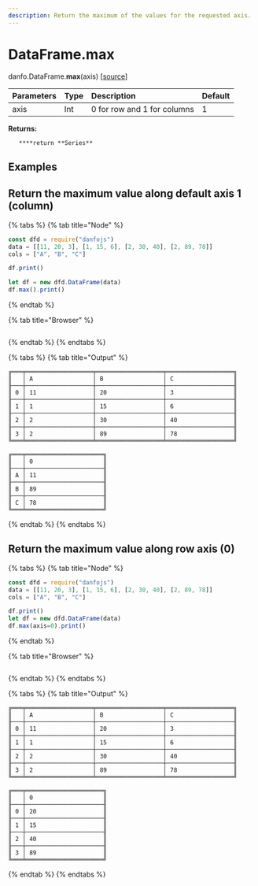 ```yaml
---
description: Return the maximum of the values for the requested axis.
---
```


# DataFrame.max

danfo.DataFrame.**max**\(axis\) \[[source](https://github.com/opensource9ja/danfojs/blob/3398c2f540c16ac95599a05b6f2db4eff8a258c9/danfojs/src/core/frame.js#L519)\]

| Parameters | Type | Description | Default |
| :--- | :--- | :--- | :--- |
| axis | Int | 0 for row and 1 for columns  | 1 |

**Returns:**

       ****return **Series**

## **Examples**

## Return the maximum value along default axis 1 \(column\)

{% tabs %}
{% tab title="Node" %}
```javascript
const dfd = require("danfojs")
data = [[11, 20, 3], [1, 15, 6], [2, 30, 40], [2, 89, 78]]
cols = ["A", "B", "C"]

df.print()

let df = new dfd.DataFrame(data)
df.max().print()
```
{% endtab %}

{% tab title="Browser" %}
```

```
{% endtab %}
{% endtabs %}

{% tabs %}
{% tab title="Output" %}
```text
╔═══╤═══════════════════╤═══════════════════╤═══════════════════╗
║   │ A                 │ B                 │ C                 ║
╟───┼───────────────────┼───────────────────┼───────────────────╢
║ 0 │ 11                │ 20                │ 3                 ║
╟───┼───────────────────┼───────────────────┼───────────────────╢
║ 1 │ 1                 │ 15                │ 6                 ║
╟───┼───────────────────┼───────────────────┼───────────────────╢
║ 2 │ 2                 │ 30                │ 40                ║
╟───┼───────────────────┼───────────────────┼───────────────────╢
║ 3 │ 2                 │ 89                │ 78                ║
╚═══╧═══════════════════╧═══════════════════╧═══════════════════╝

╔═══╤══════════════════════╗
║   │ 0                    ║
╟───┼──────────────────────╢
║ A │ 11                   ║
╟───┼──────────────────────╢
║ B │ 89                   ║
╟───┼──────────────────────╢
║ C │ 78                   ║
╚═══╧══════════════════════╝
```
{% endtab %}
{% endtabs %}

## Return the maximum value along row axis \(0\)

{% tabs %}
{% tab title="Node" %}
```javascript
const dfd = require("danfojs")
data = [[11, 20, 3], [1, 15, 6], [2, 30, 40], [2, 89, 78]]
cols = ["A", "B", "C"]

df.print()
let df = new dfd.DataFrame(data)
df.max(axis=0).print()
```
{% endtab %}

{% tab title="Browser" %}
```

```
{% endtab %}
{% endtabs %}

{% tabs %}
{% tab title="Output" %}
```text
╔═══╤═══════════════════╤═══════════════════╤═══════════════════╗
║   │ A                 │ B                 │ C                 ║
╟───┼───────────────────┼───────────────────┼───────────────────╢
║ 0 │ 11                │ 20                │ 3                 ║
╟───┼───────────────────┼───────────────────┼───────────────────╢
║ 1 │ 1                 │ 15                │ 6                 ║
╟───┼───────────────────┼───────────────────┼───────────────────╢
║ 2 │ 2                 │ 30                │ 40                ║
╟───┼───────────────────┼───────────────────┼───────────────────╢
║ 3 │ 2                 │ 89                │ 78                ║
╚═══╧═══════════════════╧═══════════════════╧═══════════════════╝

╔═══╤══════════════════════╗
║   │ 0                    ║
╟───┼──────────────────────╢
║ 0 │ 20                   ║
╟───┼──────────────────────╢
║ 1 │ 15                   ║
╟───┼──────────────────────╢
║ 2 │ 40                   ║
╟───┼──────────────────────╢
║ 3 │ 89                   ║
╚═══╧══════════════════════╝
```
{% endtab %}
{% endtabs %}

